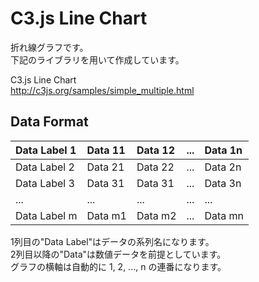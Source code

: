 C3.js Line Chart
====

折れ線グラフです。  
下記のライブラリを用いて作成しています。  

C3.js Line Chart  
<http://c3js.org/samples/simple_multiple.html>  


## Data Format  
| Data Label 1 | Data 11 | Data 12 | ... | Data 1n |  
|:-------------|:--------|:--------|:----|:--------|  
| Data Label 2 | Data 21 | Data 22 | ... | Data 2n |  
| Data Label 3 | Data 31 | Data 31 | ... | Data 3n |  
| ...          | ...     | ...     | ... | ...     |  
| Data Label m | Data m1 | Data m2 | ... | Data mn |  
  
1列目の"Data Label"はデータの系列名になります。  
2列目以降の"Data"は数値データを前提としています。  
グラフの横軸は自動的に 1, 2, ..., n の連番になります。  
